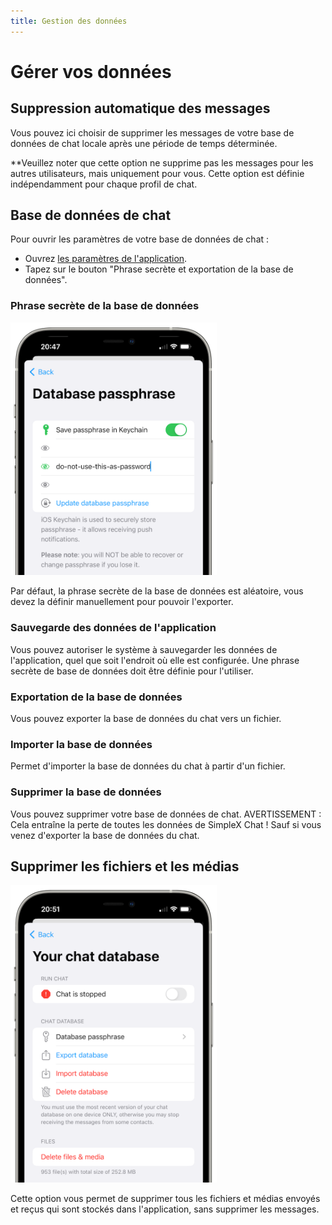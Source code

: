 ```yaml
---
title: Gestion des données
---
```

# Gérer vos données

## Suppression automatique des messages

Vous pouvez ici choisir de supprimer les messages de votre base de données de chat locale après une période de temps déterminée.

**Veuillez noter que cette option ne supprime pas les messages pour les autres utilisateurs, mais uniquement pour vous. Cette option est définie indépendamment pour chaque profil de chat.

## Base de données de chat

Pour ouvrir les paramètres de votre base de données de chat :

- Ouvrez [les paramètres de l'application](./Guide_app-settings.md#ouvrir-les-paramètres-de-lapplication).
- Tapez sur le bouton "Phrase secrète et exportation de la base de données".

### Phrase secrète de la base de données

<img src="../../../blog/images/20220928-passphrase.png" width="330">

Par défaut, la phrase secrète de la base de données est aléatoire, vous devez la définir manuellement pour pouvoir l'exporter.

### Sauvegarde des données de l'application

Vous pouvez autoriser le système à sauvegarder les données de l'application, quel que soit l'endroit où elle est configurée. Une phrase secrète de base de données doit être définie pour l'utiliser.

### Exportation de la base de données

Vous pouvez exporter la base de données du chat vers un fichier.

### Importer la base de données

Permet d'importer la base de données du chat à partir d'un fichier.

### Supprimer la base de données

Vous pouvez supprimer votre base de données de chat. AVERTISSEMENT : Cela entraîne la perte de toutes les données de SimpleX Chat ! Sauf si vous venez d'exporter la base de données du chat.

## Supprimer les fichiers et les médias

<img src="../../../blog/images/20220928-files-media.png" width="330">

Cette option vous permet de supprimer tous les fichiers et médias envoyés et reçus qui sont stockés dans l'application, sans supprimer les messages.
